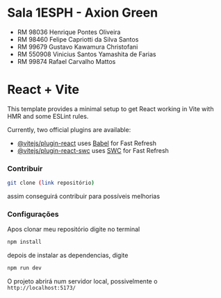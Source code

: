 # Sala 1ESPH - Axion Green
- RM 98036 Henrique Pontes Oliveira
- RM 98460 Felipe Capriotti da Silva Santos
- RM 99679 Gustavo Kawamura Christofani
- RM 550908 Vinicius Santos Yamashita de Farias
- RM 99874 Rafael Carvalho Mattos

# React + Vite

This template provides a minimal setup to get React working in Vite with HMR and some ESLint rules.

Currently, two official plugins are available:

- [@vitejs/plugin-react](https://github.com/vitejs/vite-plugin-react/blob/main/packages/plugin-react/README.md) uses [Babel](https://babeljs.io/) for Fast Refresh
- [@vitejs/plugin-react-swc](https://github.com/vitejs/vite-plugin-react-swc) uses [SWC](https://swc.rs/) for Fast Refresh

### Contribuir
```bash
git clone (link repositório)
```
assim conseguirá contribuir para possíveis melhorias

### Configurações
Apos clonar meu repositório digite no terminal
```bash
npm install
```
depois de instalar as dependencias, digite
```bash
npm run dev
```
O projeto abrirá num servidor local, possivelmente o `http://localhost:5173/`
